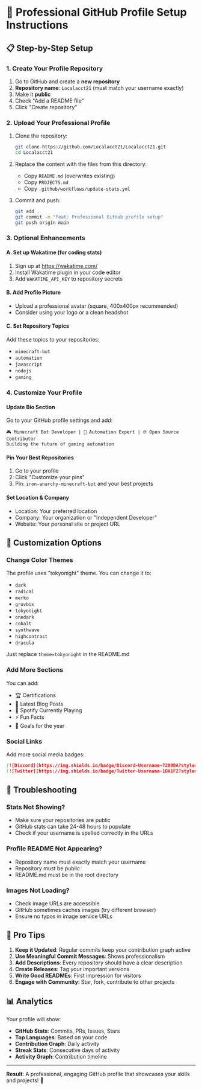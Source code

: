 # 🚀 Professional GitHub Profile Setup Instructions

## 📋 Step-by-Step Setup

### 1. Create Your Profile Repository
1. Go to GitHub and create a **new repository**
2. **Repository name**: `Localacct21` (must match your username exactly)
3. Make it **public**
4. Check "Add a README file"
5. Click "Create repository"

### 2. Upload Your Professional Profile
1. Clone the repository:
   ```bash
   git clone https://github.com/Localacct21/Localacct21.git
   cd Localacct21
   ```

2. Replace the content with the files from this directory:
   - Copy `README.md` (overwrites existing)
   - Copy `PROJECTS.md`
   - Copy `.github/workflows/update-stats.yml`

3. Commit and push:
   ```bash
   git add .
   git commit -m "feat: Professional GitHub profile setup"
   git push origin main
   ```

### 3. Optional Enhancements

#### A. Set up Wakatime (for coding stats)
1. Sign up at https://wakatime.com/
2. Install Wakatime plugin in your code editor
3. Add `WAKATIME_API_KEY` to repository secrets

#### B. Add Profile Picture
- Upload a professional avatar (square, 400x400px recommended)
- Consider using your logo or a clean headshot

#### C. Set Repository Topics
Add these topics to your repositories:
- `minecraft-bot`
- `automation`
- `javascript`
- `nodejs`
- `gaming`

### 4. Customize Your Profile

#### Update Bio Section
Go to your GitHub profile settings and add:
```
🎮 Minecraft Bot Developer | 🤖 Automation Expert | 🌐 Open Source Contributor
Building the future of gaming automation
```

#### Pin Your Best Repositories
1. Go to your profile
2. Click "Customize your pins"
3. Pin: `iron-anarchy-minecraft-bot` and your best projects

#### Set Location & Company
- Location: Your preferred location
- Company: Your organization or "Independent Developer"
- Website: Your personal site or project URL

## 🎨 Customization Options

### Change Color Themes
The profile uses "tokyonight" theme. You can change it to:
- `dark`
- `radical`
- `merko`
- `gruvbox`
- `tokyonight`
- `onedark`
- `cobalt`
- `synthwave`
- `highcontrast`
- `dracula`

Just replace `theme=tokyonight` in the README.md

### Add More Sections
You can add:
- 🏆 Certifications
- 📝 Latest Blog Posts
- 🎵 Spotify Currently Playing
- ⚡ Fun Facts
- 🎯 Goals for the year

### Social Links
Add more social media badges:
```markdown
[![Discord](https://img.shields.io/badge/Discord-Username-7289DA?style=for-the-badge&logo=discord&logoColor=white)](your-discord)
[![Twitter](https://img.shields.io/badge/Twitter-Username-1DA1F2?style=for-the-badge&logo=twitter&logoColor=white)](your-twitter)
```

## 🔧 Troubleshooting

### Stats Not Showing?
- Make sure your repositories are public
- GitHub stats can take 24-48 hours to populate
- Check if your username is spelled correctly in the URLs

### Profile README Not Appearing?
- Repository name must exactly match your username
- Repository must be public
- README.md must be in the root directory

### Images Not Loading?
- Check image URLs are accessible
- GitHub sometimes caches images (try different browser)
- Ensure no typos in image service URLs

## 🎯 Pro Tips

1. **Keep it Updated**: Regular commits keep your contribution graph active
2. **Use Meaningful Commit Messages**: Shows professionalism
3. **Add Descriptions**: Every repository should have a clear description
4. **Create Releases**: Tag your important versions
5. **Write Good READMEs**: First impression for visitors
6. **Engage with Community**: Star, fork, contribute to other projects

## 📊 Analytics

Your profile will show:
- **GitHub Stats**: Commits, PRs, Issues, Stars
- **Top Languages**: Based on your code
- **Contribution Graph**: Daily activity
- **Streak Stats**: Consecutive days of activity
- **Activity Graph**: Contribution timeline

---

**Result**: A professional, engaging GitHub profile that showcases your skills and projects! 🌟
